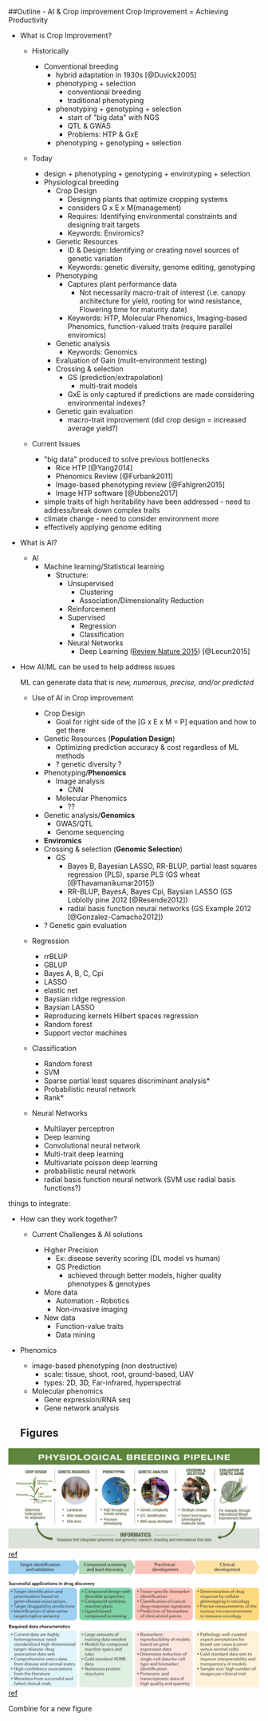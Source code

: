 ##Outline - AI & Crop improvement
Crop Improvement = Achieving Productivity
- What is Crop Improvement?
  - Historically
    - Conventional breeding
      - hybrid adaptation in 1930s [@Duvick2005]
      - phenotyping + selection
        - conventional breeding
        - traditional phenotyping
      - phenotyping + genotyping + selection
        - start of "big data" with NGS
        - QTL & GWAS
        - Problems: HTP & GxE
      - phenotyping + genotyping + selection
  - Today
    - design + phenotyping + genotyping + envirotyping + selection
    - Physiological breeding
      - Crop Design
        - Designing plants that optimize cropping systems
        - considers G x E x M(management)
        - Requires: Identifying environmental constraints and designing trait targets
        - Keywords: Enviromics?
      - Genetic Resources
        - ID & Design: Identifying or creating novel sources of genetic variation
        - Keywords: genetic diversity, genome editing, genotyping
      - Phenotyping
        - Captures plant performance data
          - Not necessarily macro-trait of interest (i.e. canopy architecture for yield, rooting for wind resistance, Flowering time for maturity date)
        - Keywords: HTP, Molecular Phenomics, Imaging-based Phenomics, function-valued traits (require parallel enviromics)
      - Genetic analysis
        - Keywords: Genomics
      - Evaluation of Gain (mulit-environment testing)
      - Crossing & selection
        - GS (prediction/extrapolation)
          - multi-trait models
        - GxE is only captured if predictions are made considering environmental indexes?
      - Genetic gain evaluation
        - macro-trait improvement (did crop design = increased average yield?)


  - Current Issues
      - "big data" produced to solve previous bottlenecks
        - Rice HTP [@Yang2014]
        - Phenomics Review [@Furbank2011]
        - Image-based phenotyping review [@Fahlgren2015]
        - Image HTP software [@Ubbens2017]
      - simple traits of high heritability have been addressed - need to address/break down complex traits
      - climate change - need to consider environment more
      - effectively applying genome editing

- What is AI?
  - AI
    - Machine learning/Statistical learning
        - Structure:
          - Unsupervised
            - Clustering
            - Association/Dimensionality Reduction
          - Reinforcement
          - Supervised
            - Regression
            - Classification
          - Neural Networks
            - Deep Learning ([Review Nature 2015](https://www.nature.com/articles/nature14539)) [@Lecun2015]
- How AI/ML can be used to help address issues

  ML can generate data that is *new, numerous, precise, and/or predicted*
  - Use of AI in Crop improvement
    - Crop Design
      - Goal for right side of the [G x E x M = P] equation and how to get there
    - Genetic Resources (**Population Design**)
      - Optimizing prediction accuracy & cost regardless of ML methods
      - ? genetic diversity ?
    - Phenotyping/**Phenomics**
      - Image analysis
        - CNN
      - Molecular Phenomics
        - ??
    - Genetic analysis/**Genomics**
      - GWAS/QTL
      - Genome sequencing
    - **Enviromics**
    - Crossing & selection (**Genomic Selection**)
      - GS
        - Bayes B, Bayesian LASSO, RR-BLUP, partial least squares regression (PLS), sparse PLS (GS wheat [@Thavamanikumar2015])
        - RR-BLUP, BayesA, Bayes Cpi, Baysian LASSO (GS Loblolly pine 2012 [@Resende2012])
        - radial basis function neural networks (GS Example 2012 [@Gonzalez-Camacho2012])
    - ? Genetic gain evaluation


  - Regression
    - rrBLUP
    - GBLUP
    - Bayes A, B, C, Cpi
    - LASSO
    - elastic net
    - Baysian ridge regression
    - Baysian LASSO
    - Reproducing kernels Hilbert spaces regression
    - Random forest
    - Support vector machines
  - Classification
    - Random forest
    - SVM
    - Sparse partial least squares discriminant analysis*
    - Probabilistic neural network
    - Rank*
  - Neural Networks
    - Multilayer perceptron
    - Deep learning
    - Convolutional neural network
    - Multi-trait deep learning
    - Multivariate poisson deep learning
    - probabilistic neural network
    - radial basis function neural network (SVM use radial basis functions?)


things to integrate:
- How can they work together?
  - Current Challenges & AI solutions

    - Higher Precision
      - Ex: disease severity scoring (DL model vs human)
      - GS Prediction
        - achieved through better models, higher quality phenotypes & genotypes
    - More data
      - Automation - Robotics
      - Non-invasive imaging
    - New data
      - Function-value traits
      - Data mining

- Phenomics
  - image-based phenotyping (non destructive)
    - scale: tissue, shoot, root, ground-based, UAV
    - types: 2D, 3D, Far-infrared, hyperspectral
  - Molecular phenomics
    - Gene expression/RNA seq
    - Gene network analysis

  ## Figures

![Image](Images/PhysiologicalBreeding.jpg) [ref](https://www.sciencedirect.com/science/article/pii/S1369526616300620)
![Image](Images/ExampleFigure1.webp) [ref](https://www.nature.com/articles/s41573-019-0024-5)

Combine for a new figure
